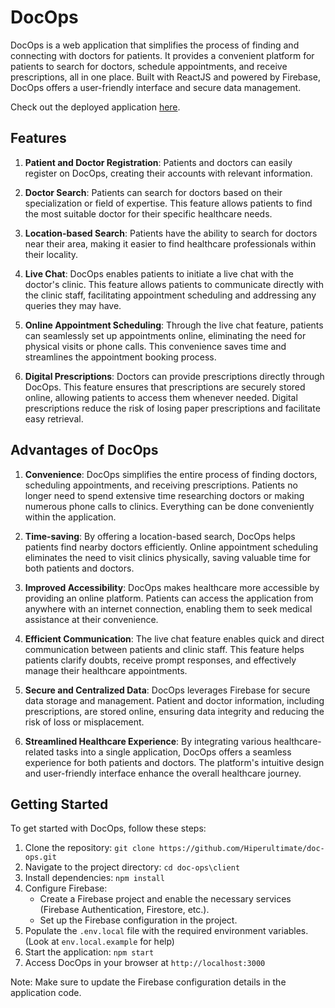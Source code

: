# DocOps

DocOps is a web application that simplifies the process of finding and connecting with doctors for patients. It provides a convenient platform for patients to search for doctors, schedule appointments, and receive prescriptions, all in one place. Built with ReactJS and powered by Firebase, DocOps offers a user-friendly interface and secure data management.

Check out the deployed application [here](https://doc-ops.vercel.app/).

## Features

1. **Patient and Doctor Registration**: Patients and doctors can easily register on DocOps, creating their accounts with relevant information.

2. **Doctor Search**: Patients can search for doctors based on their specialization or field of expertise. This feature allows patients to find the most suitable doctor for their specific healthcare needs.

3. **Location-based Search**: Patients have the ability to search for doctors near their area, making it easier to find healthcare professionals within their locality.

4. **Live Chat**: DocOps enables patients to initiate a live chat with the doctor's clinic. This feature allows patients to communicate directly with the clinic staff, facilitating appointment scheduling and addressing any queries they may have.

5. **Online Appointment Scheduling**: Through the live chat feature, patients can seamlessly set up appointments online, eliminating the need for physical visits or phone calls. This convenience saves time and streamlines the appointment booking process.

6. **Digital Prescriptions**: Doctors can provide prescriptions directly through DocOps. This feature ensures that prescriptions are securely stored online, allowing patients to access them whenever needed. Digital prescriptions reduce the risk of losing paper prescriptions and facilitate easy retrieval.

## Advantages of DocOps

1. **Convenience**: DocOps simplifies the entire process of finding doctors, scheduling appointments, and receiving prescriptions. Patients no longer need to spend extensive time researching doctors or making numerous phone calls to clinics. Everything can be done conveniently within the application.

2. **Time-saving**: By offering a location-based search, DocOps helps patients find nearby doctors efficiently. Online appointment scheduling eliminates the need to visit clinics physically, saving valuable time for both patients and doctors.

3. **Improved Accessibility**: DocOps makes healthcare more accessible by providing an online platform. Patients can access the application from anywhere with an internet connection, enabling them to seek medical assistance at their convenience.

4. **Efficient Communication**: The live chat feature enables quick and direct communication between patients and clinic staff. This feature helps patients clarify doubts, receive prompt responses, and effectively manage their healthcare appointments.

5. **Secure and Centralized Data**: DocOps leverages Firebase for secure data storage and management. Patient and doctor information, including prescriptions, are stored online, ensuring data integrity and reducing the risk of loss or misplacement.

6. **Streamlined Healthcare Experience**: By integrating various healthcare-related tasks into a single application, DocOps offers a seamless experience for both patients and doctors. The platform's intuitive design and user-friendly interface enhance the overall healthcare journey.

## Getting Started

To get started with DocOps, follow these steps:

1. Clone the repository: `git clone https://github.com/Hiperultimate/doc-ops.git`
2. Navigate to the project directory: `cd doc-ops\client`
3. Install dependencies: `npm install`
4. Configure Firebase:
   - Create a Firebase project and enable the necessary services (Firebase Authentication, Firestore, etc.).
   - Set up the Firebase configuration in the project.
5. Populate the `.env.local` file with the required environment variables. (Look at `env.local.example` for help) 
5. Start the application: `npm start`
6. Access DocOps in your browser at `http://localhost:3000`

Note: Make sure to update the Firebase configuration details in the application code.
